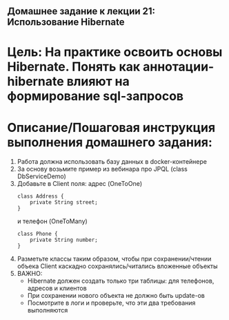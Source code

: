 ## Домашнее задание к лекции 21: Использование Hibernate

# Цель: На практике освоить основы Hibernate. Понять как аннотации-hibernate влияют на формирование sql-запросов

# Описание/Пошаговая инструкция выполнения домашнего задания:

1) Работа должна использовать базу данных в docker-контейнере
2) За основу возьмите пример из вебинара про JPQL (class DbServiceDemo)
3) Добавьте в Client поля:
   адрес (OneToOne)
   ````
   class Address {
       private String street;
   }
   ````
   и телефон (OneToMany)
   ````
   class Phone {
       private String number;
   }
   ````
4) Разметьте классы таким образом, чтобы при сохранении/чтении объека Client каскадно сохранялись/читались вложенные объекты
5) ВАЖНО:
   - Hibernate должен создать только три таблицы: для телефонов, адресов и клиентов
   - При сохранении нового объекта не должно быть update-ов
   - Посмотрите в логи и проверьте, что эти два требования выполняются

